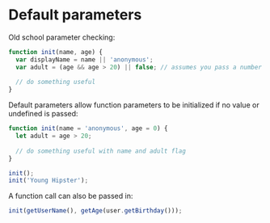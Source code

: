 # Default parameters

Old school parameter checking:

```Javascript
function init(name, age) {
  var displayName = name || 'anonymous';
  var adult = (age && age > 20) || false; // assumes you pass a number for age.
  
  // do something useful
}
```

Default parameters allow function parameters to be initialized if no value or undefined is passed:

```Javascript
function init(name = 'anonymous', age = 0) {
  let adult = age > 20;
  
  // do something useful with name and adult flag
}

init();
init('Young Hipster');
```

A function call can also be passed in:

```Javascript
init(getUserName(), getAge(user.getBirthday()));
```
